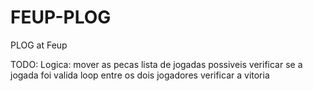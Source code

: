 # FEUP-PLOG
PLOG at Feup


TODO:
Logica:
mover as pecas
lista de jogadas possiveis
verificar se a jogada foi valida
loop entre os dois jogadores
verificar a vitoria